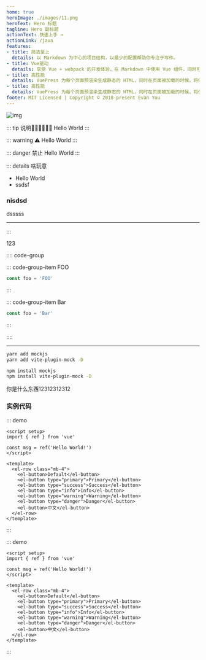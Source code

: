 ```yaml
---
home: true
heroImage: ./images/11.png
heroText: Hero 标题
tagline: Hero 副标题
actionText: 快速上手 →
actionLink: /java
features:
- title: 简洁至上
  details: 以 Markdown 为中心的项目结构，以最少的配置帮助你专注于写作。
- title: Vue驱动
  details: 享受 Vue + webpack 的开发体验，在 Markdown 中使用 Vue 组件，同时可以使用 Vue 来开发自定义主题。
- title: 高性能
  details: VuePress 为每个页面预渲染生成静态的 HTML，同时在页面被加载的时候，将作为 SPA 运行。
- title: 高性能
  details: VuePress 为每个页面预渲染生成静态的 HTML，同时在页面被加载的时候，将作为 SPA 运行。
footer: MIT Licensed | Copyright © 2018-present Evan You
---
```






![img](https://random.imagecdn.app/1200/200)



::: tip 说明🥺😢😭😤😤😤
Hello World
:::

::: warning ⚠️
Hello World
:::

::: danger 禁止
Hello World
:::

::: details 啥玩意

* Hello World
* ssdsf

### nisdsd

dsssss

-------

:::

123

:::: code-group

::: code-group-item FOO

```js
const foo = 'FOO'
```

:::

::: code-group-item Bar

```js
const foo = 'Bar'
```

:::

:::: 

------

<CodeGroup>
  <CodeGroupItem title="YARN" active>

```bash
yarn add mockjs
yarn add vite-plugin-mock -D
```

  </CodeGroupItem>

  <CodeGroupItem title="NPM">

```bash
npm install mockjs
npm install vite-plugin-mock -D
```

  </CodeGroupItem>
</CodeGroup>

你是什么东西12312312312

### 实例代码

::: demo 

```vue
<script setup>
import { ref } from 'vue'

const msg = ref('Hello World!')
</script>

<template>
  <el-row class="mb-4">
    <el-button>Default</el-button>
    <el-button type="primary">Primary</el-button>
    <el-button type="success">Success</el-button>
    <el-button type="info">Info</el-button>
    <el-button type="warning">Warning</el-button>
    <el-button type="danger">Danger</el-button>
    <el-button>中文</el-button>
  </el-row>
</template>
```

:::

::: demo 

```vue
<script setup>
import { ref } from 'vue'

const msg = ref('Hello World!')
</script>

<template>
  <el-row class="mb-4">
    <el-button>Default</el-button>
    <el-button type="primary">Primary</el-button>
    <el-button type="success">Success</el-button>
    <el-button type="info">Info</el-button>
    <el-button type="warning">Warning</el-button>
    <el-button type="danger">Danger</el-button>
    <el-button>中文</el-button>
  </el-row>
</template>
```

:::

